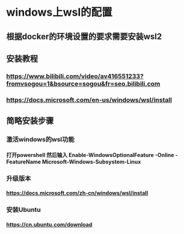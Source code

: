 # windows上wsl的配置
## 根据docker的环境设置的要求需要安装wsl2
## 安装教程
### https://www.bilibili.com/video/av416551233?fromvsogou=1&bsource=sogou&fr=seo.bilibili.com
### https://docs.microsoft.com/en-us/windows/wsl/install
## 简略安装步骤
### 激活windows的wsl功能
#### 打开powershell 然后输入 Enable-WindowsOptionalFeature -Online -FeatureName Microsoft-Windows-Subsystem-Linux
### 升级版本
#### https://docs.microsoft.com/zh-cn/windows/wsl/install
### 安装Ubuntu
#### https://cn.ubuntu.com/download


